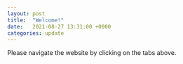 ```yaml
---
layout: post
title:  "Welcome!"
date:   2021-08-27 13:31:00 +0000
categories: update
---
```


Please navigate the website by clicking on the tabs above.

